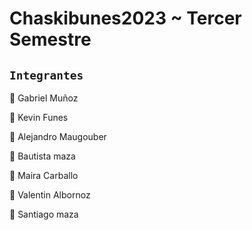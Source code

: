 # Chaskibunes2023 ~ Tercer Semestre

## `Integrantes`

:large_orange_diamond:  Gabriel Muñoz

:large_orange_diamond:  Kevin Funes  

:large_orange_diamond:  Alejandro Maugouber

:large_orange_diamond:  Bautista maza

:large_orange_diamond:  Maira Carballo

:large_orange_diamond:  Valentin Albornoz

:large_orange_diamond:  Santiago maza

